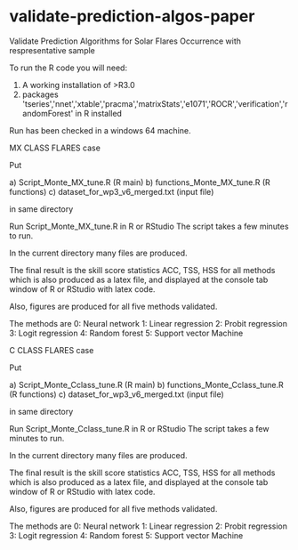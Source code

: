 # validate-prediction-algos-paper
Validate Prediction Algorithms for Solar Flares Occurrence with respresentative sample

To run the R code you will need:

1. A working installation of >R3.0
2. packages 'tseries','nnet','xtable','pracma','matrixStats','e1071','ROCR','verification','randomForest' in R installed


Run has been checked in a windows 64 machine.


MX CLASS FLARES case

Put

a) Script_Monte_MX_tune.R  (R main)
b) functions_Monte_MX_tune.R (R functions)
c) dataset_for_wp3_v6_merged.txt (input file)

in same directory 

Run Script_Monte_MX_tune.R in R or RStudio
The script takes a few minutes to run.


In the current directory many files are produced.

The final result is the skill score statistics ACC, TSS, HSS for all methods which is also produced as a latex file,
and displayed at the console tab window of R or RStudio with latex code.

Also, figures are produced for all five methods validated.

The methods are
0: Neural network
1: Linear regression
2: Probit regression
3: Logit regression
4: Random forest
5: Support vector Machine


C CLASS FLARES case

Put

a) Script_Monte_Cclass_tune.R  (R main)
b) functions_Monte_Cclass_tune.R (R functions)
c) dataset_for_wp3_v6_merged.txt (input file)

in same directory 

Run Script_Monte_Cclass_tune.R in R or RStudio
The script takes a few minutes to run.


In the current directory many files are produced.

The final result is the skill score statistics ACC, TSS, HSS for all methods which is also produced as a latex file,
and displayed at the console tab window of R or RStudio with latex code.

Also, figures are produced for all five methods validated.

The methods are
0: Neural network
1: Linear regression
2: Probit regression
3: Logit regression
4: Random forest
5: Support vector Machine
